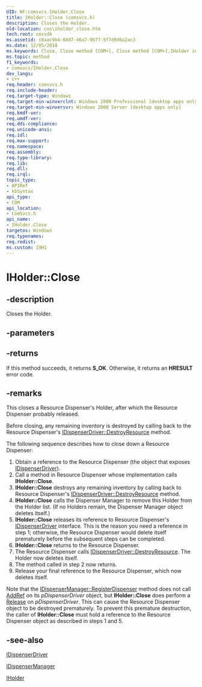 ```yaml
---
UID: NF:comsvcs.IHolder.Close
title: IHolder::Close (comsvcs.h)
description: Closes the Holder.
old-location: cos\iholder_close.htm
tech.root: cossdk
ms.assetid: c8aac9b4-04d7-46a7-9b77-5f7d9d6a2ac3
ms.date: 12/05/2018
ms.keywords: Close, Close method [COM+], Close method [COM+],IHolder interface, IHolder interface [COM+],Close method, IHolder.Close, IHolder::Close, _dtc_IHolder_Close, comsvcs/IHolder::Close, cos.iholder_close
ms.topic: method
f1_keywords:
- comsvcs/IHolder.Close
dev_langs:
- c++
req.header: comsvcs.h
req.include-header: 
req.target-type: Windows
req.target-min-winverclnt: Windows 2000 Professional [desktop apps only]
req.target-min-winversvr: Windows 2000 Server [desktop apps only]
req.kmdf-ver: 
req.umdf-ver: 
req.ddi-compliance: 
req.unicode-ansi: 
req.idl: 
req.max-support: 
req.namespace: 
req.assembly: 
req.type-library: 
req.lib: 
req.dll: 
req.irql: 
topic_type:
- APIRef
- kbSyntax
api_type:
- COM
api_location:
- ComSvcs.h
api_name:
- IHolder.Close
targetos: Windows
req.typenames: 
req.redist: 
ms.custom: 19H1
---
```


# IHolder::Close


## -description


Closes the Holder.


## -parameters






## -returns



If this method succeeds, it returns <b xmlns:loc="http://microsoft.com/wdcml/l10n">S_OK</b>. Otherwise, it returns an <b xmlns:loc="http://microsoft.com/wdcml/l10n">HRESULT</b> error code.




## -remarks



This closes a Resource Dispenser's Holder, after which the Resource Dispenser probably released.

Before closing, any remaining inventory is destroyed by calling back to the Resource Dispenser's <a href="https://docs.microsoft.com/windows/desktop/api/comsvcs/nf-comsvcs-idispenserdriver-destroyresource">IDispenserDriver::DestroyResource</a> method.



The following sequence describes how to close down a Resource Dispenser:

<ol>
<li>Obtain a reference to the Resource Dispenser (the object that exposes <a href="https://docs.microsoft.com/windows/desktop/api/comsvcs/nn-comsvcs-idispenserdriver">IDispenserDriver</a>).
</li>
<li>Call a method in Resource Dispenser whose implementation calls <b>IHolder::Close</b>.
</li>
<li><b>IHolder::Close</b> destroys any remaining inventory by calling back to Resource Dispenser's <a href="https://docs.microsoft.com/windows/desktop/api/comsvcs/nf-comsvcs-idispenserdriver-destroyresource">IDispenserDriver::DestroyResource</a> method.
</li>
<li><b>IHolder::Close</b> calls the Dispenser Manager to remove this Holder from the Holder list. (If no Holders remain, the Dispenser Manager object deletes itself.)
</li>
<li><b>IHolder::Close</b> releases its reference to Resource Dispenser's <a href="https://docs.microsoft.com/windows/desktop/api/comsvcs/nn-comsvcs-idispenserdriver">IDispenserDriver</a> interface. This is the reason you need a reference in step 1; otherwise, the Resource Dispenser would delete itself prematurely before the subsequent steps can be completed.
</li>
<li><b>IHolder::Close</b> returns to the Resource Dispenser.
</li>
<li>The Resource Dispenser calls <a href="https://docs.microsoft.com/windows/desktop/api/comsvcs/nf-comsvcs-idispenserdriver-destroyresource">IDispenserDriver::DestroyResource</a>. The Holder now deletes itself.
</li>
<li>The method called in step 2 now returns.
</li>
<li>Release your final reference to the Resource Dispenser, which now deletes itself.
</li>
</ol>
Note that the <a href="https://docs.microsoft.com/windows/desktop/api/comsvcs/nf-comsvcs-idispensermanager-registerdispenser">IDispenserManager::RegisterDispenser</a> method does not call <a href="https://docs.microsoft.com/windows/desktop/api/unknwn/nf-unknwn-iunknown-addref">AddRef</a> on its <i>pDispenserDriver</i> object, but <b>IHolder::Close</b> does perform a <a href="https://docs.microsoft.com/windows/desktop/api/unknwn/nf-unknwn-iunknown-release">Release</a> on <i>pDispenserDriver</i>. This can cause the Resource Dispenser object to be destroyed prematurely. To prevent this premature destruction, the caller of <b>IHolder::Close</b> must hold a reference to the Resource Dispenser object as described in steps 1 and 5.





## -see-also




<a href="https://docs.microsoft.com/windows/desktop/api/comsvcs/nn-comsvcs-idispenserdriver">IDispenserDriver</a>



<a href="https://docs.microsoft.com/windows/desktop/api/comsvcs/nn-comsvcs-idispensermanager">IDispenserManager</a>



<a href="https://docs.microsoft.com/windows/desktop/api/comsvcs/nn-comsvcs-iholder">IHolder</a>
 

 

